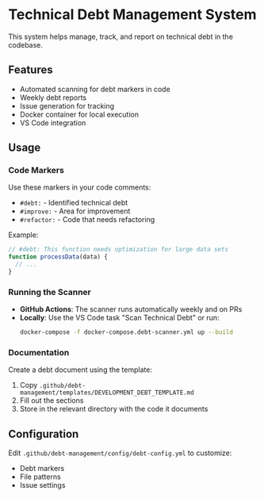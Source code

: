 # Technical Debt Management System

This system helps manage, track, and report on technical debt in the codebase.

## Features
- Automated scanning for debt markers in code
- Weekly debt reports
- Issue generation for tracking
- Docker container for local execution
- VS Code integration

## Usage

### Code Markers
Use these markers in your code comments:
- `#debt:` - Identified technical debt
- `#improve:` - Area for improvement
- `#refactor:` - Code that needs refactoring

Example:
```js
// #debt: This function needs optimization for large data sets
function processData(data) {
  // ...
}
```

### Running the Scanner
- **GitHub Actions**: The scanner runs automatically weekly and on PRs
- **Locally**: Use the VS Code task "Scan Technical Debt" or run:
  ```bash
  docker-compose -f docker-compose.debt-scanner.yml up --build
  ```

### Documentation
Create a debt document using the template:
1. Copy `.github/debt-management/templates/DEVELOPMENT_DEBT_TEMPLATE.md`
2. Fill out the sections
3. Store in the relevant directory with the code it documents

## Configuration
Edit `.github/debt-management/config/debt-config.yml` to customize:
- Debt markers
- File patterns
- Issue settings
